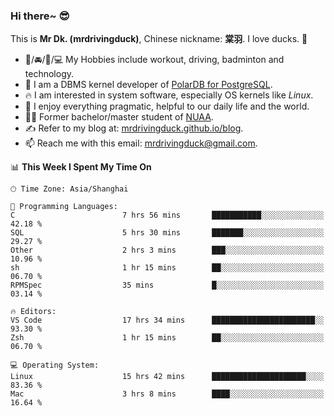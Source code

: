### Hi there~ 😎

This is **Mr Dk. (mrdrivingduck)**, Chinese nickname: **棠羽**. I love ducks. 🦆

- 💪/🚘/🏸/💻 My Hobbies include workout, driving, badminton and technology.
- 🍊 I am a DBMS kernel developer of [PolarDB for PostgreSQL](https://github.com/ApsaraDB/PolarDB-for-PostgreSQL).
- 🔥 I am interested in system software, especially OS kernels like *Linux*.
- 🔧 I enjoy everything pragmatic, helpful to our daily life and the world.
- 👨‍🎓 Former bachelor/master student of [NUAA](https://en.wikipedia.org/wiki/Nanjing_University_of_Aeronautics_and_Astronautics).
- ✍ Refer to my blog at: [mrdrivingduck.github.io/blog](https://mrdrivingduck.github.io/blog/).
- 📫 Reach me with this email: [mrdrivingduck@gmail.com](mailto:mrdrivingduck@gmail.com).

<!--START_SECTION:waka-->
📊 **This Week I Spent My Time On** 

```text
🕑︎ Time Zone: Asia/Shanghai

💬 Programming Languages: 
C                        7 hrs 56 mins       ███████████░░░░░░░░░░░░░░   42.18 % 
SQL                      5 hrs 30 mins       ███████░░░░░░░░░░░░░░░░░░   29.27 % 
Other                    2 hrs 3 mins        ███░░░░░░░░░░░░░░░░░░░░░░   10.96 % 
sh                       1 hr 15 mins        ██░░░░░░░░░░░░░░░░░░░░░░░   06.70 % 
RPMSpec                  35 mins             █░░░░░░░░░░░░░░░░░░░░░░░░   03.14 % 

🔥 Editors: 
VS Code                  17 hrs 34 mins      ███████████████████████░░   93.30 % 
Zsh                      1 hr 15 mins        ██░░░░░░░░░░░░░░░░░░░░░░░   06.70 % 

💻 Operating System: 
Linux                    15 hrs 42 mins      █████████████████████░░░░   83.36 % 
Mac                      3 hrs 8 mins        ████░░░░░░░░░░░░░░░░░░░░░   16.64 % 
```


<!--END_SECTION:waka-->

<!-- ![Mr Dk.'s GitHub Stats](https://github-readme-stats.vercel.app/api?username=mrdrivingduck&count_private&show_icons=true&theme=buefy) -->

<!-- ![Most Used Languages](https://github-readme-stats.vercel.app/api/top-langs/?username=mrdrivingduck&exclude_repo=mips32-CPU,snort-tcp-socket&theme=buefy&layout=compact&langs_count=10) -->


<!--
**mrdrivingduck/mrdrivingduck** is a ✨ _special_ ✨ repository because its `README.md` (this file) appears on your GitHub profile.

Here are some ideas to get you started:

- 🔭 I’m currently working on ...
- 🌱 I’m currently learning ...
- 👯 I’m looking to collaborate on ...
- 🤔 I’m looking for help with ...
- 💬 Ask me about ...
- 📫 How to reach me: ...
- 😄 Pronouns: ...
- ⚡ Fun fact: ...
-->
